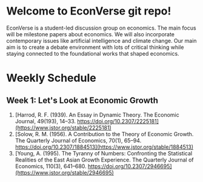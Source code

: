 # Welcome to EconVerse git repo!

EconVerse is a student-led discussion group on economics. The main focus will be milestone papers about economics. We will also incorporate contemporary issues like artificial intelligence and climate change. Our main aim is to create a debate environment with lots of critical thinking while staying connected to the foundational works that shaped economics.

# Weekly Schedule

## Week 1: Let's Look at Economic Growth

1. [Harrod, R. F. (1939). An Essay in Dynamic Theory. The Economic Journal, 49(193), 14–33. https://doi.org/10.2307/2225181](https://www.jstor.org/stable/2225181)
2. [Solow, R. M. (1956). A Contribution to the Theory of Economic Growth. The Quarterly Journal of Economics, 70(1), 65–94. https://doi.org/10.2307/1884513](https://www.jstor.org/stable/1884513)
3. [Young, A. (1995). The Tyranny of Numbers: Confronting the Statistical Realities of the East Asian Growth Experience. The Quarterly Journal of Economics, 110(3), 641–680. https://doi.org/10.2307/2946695](https://www.jstor.org/stable/2946695)

